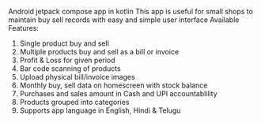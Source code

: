Android jetpack compose app in kotlin
This app is useful for small shops to maintain buy sell records with easy and simple user interface
Available Features:
  1. Single product buy and sell
  2. Multiple products buy and sell as a bill or invoice
  3. Profit & Loss for given period
  4. Bar code scanning of products
  5. Upload physical bill/invoice images
  6. Monthly buy, sell data on homescreen with stock balance
  7. Purchases and sales amount in Cash and UPI accountablility
  8. Products grouped into categories
  9. Supports app language in English, Hindi & Telugu
